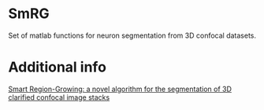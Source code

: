 # SmRG
Set of matlab functions for neuron segmentation from 3D confocal datasets.
# Additional info
[Smart Region-Growing: a novel algorithm for the segmentation of 3D clarified confocal image stacks](https://doi.org/10.1101/287029)
